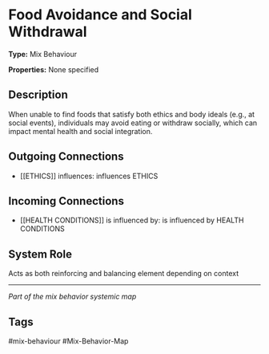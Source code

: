 # Food Avoidance and Social Withdrawal

**Type:** Mix Behaviour

**Properties:** None specified

## Description
When unable to find foods that satisfy both ethics and body ideals (e.g., at social events), individuals may avoid eating or withdraw socially, which can impact mental health and social integration.

## Outgoing Connections
- [[ETHICS]] influences: influences ETHICS

## Incoming Connections
- [[HEALTH CONDITIONS]] is influenced by: is influenced by HEALTH CONDITIONS

## System Role
Acts as both reinforcing and balancing element depending on context

---
*Part of the mix behavior systemic map*

## Tags
#mix-behaviour #Mix-Behavior-Map
